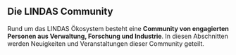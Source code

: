 ## Die LINDAS Community

Rund um das LINDAS Ökosystem besteht eine **Community von engagierten Personen aus Verwaltung, Forschung und Industrie**. In diesen Abschnitten werden Neuigkeiten und Veranstaltungen dieser Community geteilt.